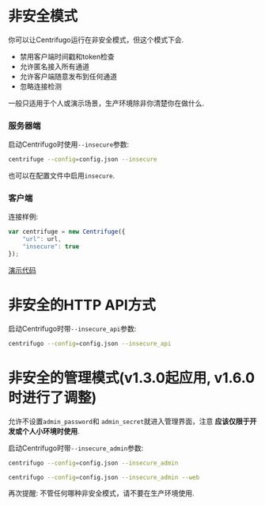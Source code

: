 # 非安全模式

你可以让Centrifugo运行在非安全模式，但这个模式下会.

* 禁用客户端时间戳和token检查
* 允许匿名接入所有通道
* 允许客户端随意发布到任何通道
* 忽略连接检测

一般只适用于个人或演示场景，生产环境除非你清楚你在做什么.

### 服务器端

启动Centrifugo时使用`--insecure`参数:

```bash
centrifuge --config=config.json --insecure
```

也可以在配置文件中启用`insecure`.

### 客户端

连接样例:

```javascript
var centrifuge = new Centrifuge({
    "url": url,
    "insecure": true
});
```

[演示代码](https://github.com/centrifugal/centrifuge/tree/master/examples/insecure_mode) 

# 非安全的HTTP API方式

启动Centrifugo时带`--insecure_api`参数:

```bash
centrifugo --config=config.json --insecure_api
```

# 非安全的管理模式(v1.3.0起应用, v1.6.0时进行了调整)

允许不设置`admin_password`和 `admin_secret`就进入管理界面，注意 **应该仅限于开发或个人小环境时使用**.

启动Centrifugo时带`--insecure_admin`参数:

```bash
centrifugo --config=config.json --insecure_admin
```

```bash
centrifugo --config=config.json --insecure_admin --web
```

再次提醒: 不管任何哪种非安全模式，请不要在生产环境使用.
